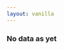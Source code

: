 ```yaml
---
layout: vanilla
---
```

<head>
    <meta charset="utf-8">
    <meta http-equiv="Content-Type" content="text/html; charset=UTF-8">
    <meta http-equiv="X-UA-Compatible" content="IE=edge">
    <meta name="viewport" content="width=device-width, initial-scale=1">
    <!-- The above 3 meta tags *must* come first in the head; any other head content must come *after* these tags -->
    <link rel="stylesheet" href="css/bulma-0.7.1.css">
    <link rel="stylesheet" href="index.css">
    <title>Metaframe pipe passthrough</title>
    <script defer src="font-awesome-all-v5.0.7.js"></script>
</head>
<body>

<div id="header">
  <a id="add-input-button" class="button is-success is-outlined">
    <!-- <span>Input</span> -->
    <span class="icon is-small">
      <i class="fas fa-plus"></i>
    </span>
  </a>
  <h3 id="nodata">No data as yet</h3>
  <!-- <button id="add-input-button" class="button is-success is-outlined" >Input</button> -->
</div>
<div id="tablebody" class="input-rows"></div>

<script src="{{site.baseurl}}{{site.data.urls-internal.metaframe_library_path}}"></script>
<script src="index.js"></script>
</body>

